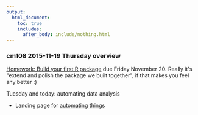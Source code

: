 ```yaml
---
output:
  html_document:
    toc: true
    includes:
      after_body: include/nothing.html
---
```


### cm108 2015-11-19 Thursday overview

[Homework: Build your first R package](hw08_package.html) due Friday November 20. Really it's "extend and polish the package we built together", if that makes you feel any better :)

Tuesday and today: automating data analysis

  * Landing page for [automating things](automation00_index.html)

